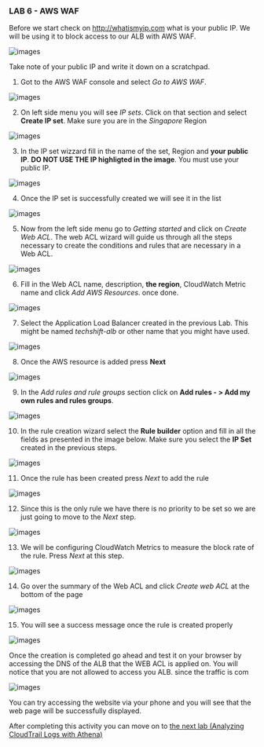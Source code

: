 ### LAB 6 - AWS WAF

Before we start check on http://whatismyip.com what is your public IP. We will be using it to block access to our ALB with AWS WAF.

![images](images/0-whatismyip.png)

Take note of your public IP and write it down on a scratchpad.

1)  Got to the AWS WAF console and select *Go to AWS WAF*.

![images](images/0364236d876a9d7f3448dc62b86b5a07.png)

2) On left side menu you will see *IP sets*. Click on that section and select **Create IP set**. Make sure you are in the *Singapore* Region

![images](images/0-1-create-ip-set.png)

3) In the IP set wizzard fill in the name of the set, Region and **your public IP**. **DO NOT USE THE IP highligted in the image**. You must use your public IP.

![images](images/0-2-IP-set.png)

4) Once the IP set is successfully created we will see it in the list

![images](images/0-3-success-ip-list.png)

5)  Now from the left side menu go to *Getting started* and click on *Create Web ACL*. The web ACL wizard will guide us through all
    the steps necessary to create the conditions and rules that are necessary in a Web ACL.

![images](images/2-Create-Web-ACL.png)

6)  Fill in the Web ACL name, description, **the region**, CloudWatch Metric name  and click *Add AWS Resources*.
    once done.

![images](images/3-Name-the-Rule-Add-resource.png)

7) Select the Application Load Balancer created in the previous Lab. This might be named *techshift-alb* or other name that you might have used.

![images](images/3-1-add-alb.png)

8)  Once the AWS resource is added press **Next**

![images](images/4-Press-Next.png)

9)  In the *Add rules and rule groups* section click on **Add rules - > Add my own rules and rules groups**.

![images](images/5-add-rule.png)

10)  In the rule creation wizard select the **Rule builder** option and fill in all the fields as presented in the image below. Make sure you select the **IP Set** created in the previous steps.

![images](images/6-add-rule-content.png)

11)  Once the rule has been created press *Next* to add the rule

![images](images/7-add-rules-to-groups.png)

12)  Since this is the only rule we have there is no priority to be set so we are just going to move to the *Next* step.

![images](images/8-set-rule-priority.png)

13)  We will be configuring CloudWatch Metrics to measure the block rate of the rule. Press *Next* at this step.

![images](images/9-Configure-metrics.png)

14)  Go over the summary of the Web ACL and click *Create web ACL* at the bottom of the page

![images](images/10-create-web-acl.png)

15) You will see a success message once the rule is created properly

![images](images/11-completed.png)

Once the creation is completed go ahead and test it on your browser by accessing the DNS of the ALB that the WEB ACL is applied on. You will
notice that you are not allowed to access you ALB. since the traffic is com

![images](images/7205543d7b9f5e8b063fbe3a4b715446.png)

You can try accessing the website via your phone and you will see that the web page will be successfully displayed.

After completing this activity you can move on to [the next lab (Analyzing CloudTrail Logs with Athena)](../07-CT-Athena-Lab/README.md)

